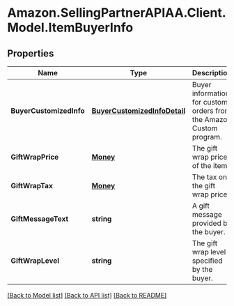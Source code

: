 # Amazon.SellingPartnerAPIAA.Client.Model.ItemBuyerInfo
## Properties

Name | Type | Description | Notes
------------ | ------------- | ------------- | -------------
**BuyerCustomizedInfo** | [**BuyerCustomizedInfoDetail**](BuyerCustomizedInfoDetail.md) | Buyer information for custom orders from the Amazon Custom program. | [optional] 
**GiftWrapPrice** | [**Money**](Money.md) | The gift wrap price of the item. | [optional] 
**GiftWrapTax** | [**Money**](Money.md) | The tax on the gift wrap price. | [optional] 
**GiftMessageText** | **string** | A gift message provided by the buyer. | [optional] 
**GiftWrapLevel** | **string** | The gift wrap level specified by the buyer. | [optional] 

[[Back to Model list]](../README.md#documentation-for-models) [[Back to API list]](../README.md#documentation-for-api-endpoints) [[Back to README]](../README.md)

